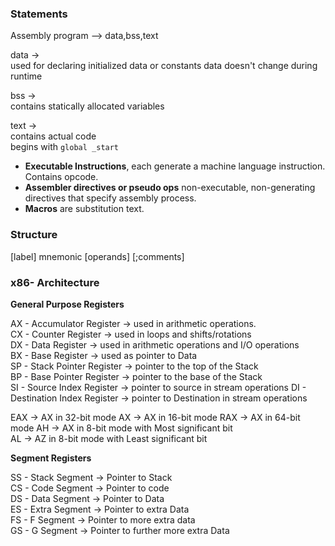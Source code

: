 
  ### Statements

  Assembly program --> data,bss,text

  data ->   
    used for declaring initialized data or constants
    data doesn't change during runtime

  bss ->  
    contains statically allocated variables

  text ->  
    contains actual code  
    begins with `global _start`  

  - **Executable Instructions**, each generate a machine language instruction. Contains opcode.  
  - **Assembler directives or pseudo ops** non-executable, non-generating directives that specify assembly process.  
  - **Macros** are substitution text.

  ### Structure

  [label] mnemonic [operands] [;comments]

  ### x86- Architecture

  **General Purpose Registers**

  AX - Accumulator Register       -> used in arithmetic operations.  
  CX - Counter Register           -> used in loops and shifts/rotations  
  DX - Data Register              -> used in arithmetic operations and I/O operations  
  BX - Base Register              -> used as pointer to Data  
  SP - Stack Pointer Register     -> pointer to the top of the Stack  
  BP - Base Pointer Register      -> pointer to the base of the Stack  
  SI - Source Index Register      -> pointer to source in stream operations
  DI - Destination Index Register -> pointer to Destination in stream operations

  EAX -> AX in 32-bit mode
  AX  -> AX in 16-bit mode
  RAX -> AX in 64-bit mode
  AH  -> AX in 8-bit mode with Most significant bit  
  AL  -> AZ in 8-bit mode with Least significant bit  

  **Segment Registers**

  SS - Stack Segment      -> Pointer to Stack   
  CS - Code Segment       -> Pointer to code  
  DS - Data Segment       -> Pointer to Data  
  ES - Extra Segment      -> Pointer to extra Data  
  FS - F Segment          -> Pointer to more extra data  
  GS - G Segment          -> Pointer to further more extra Data  
